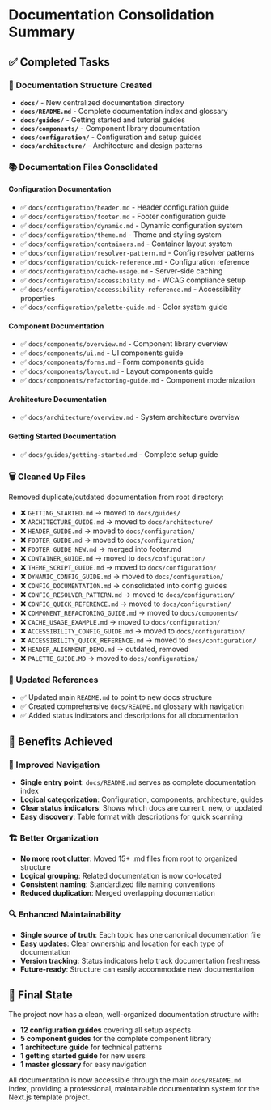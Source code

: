 # Documentation Consolidation Summary

## ✅ Completed Tasks

### 📁 Documentation Structure Created
- **`docs/`** - New centralized documentation directory
- **`docs/README.md`** - Complete documentation index and glossary
- **`docs/guides/`** - Getting started and tutorial guides
- **`docs/components/`** - Component library documentation
- **`docs/configuration/`** - Configuration and setup guides
- **`docs/architecture/`** - Architecture and design patterns

### 📚 Documentation Files Consolidated

#### Configuration Documentation
- ✅ `docs/configuration/header.md` - Header configuration guide
- ✅ `docs/configuration/footer.md` - Footer configuration guide  
- ✅ `docs/configuration/dynamic.md` - Dynamic configuration system
- ✅ `docs/configuration/theme.md` - Theme and styling system
- ✅ `docs/configuration/containers.md` - Container layout system
- ✅ `docs/configuration/resolver-pattern.md` - Config resolver patterns
- ✅ `docs/configuration/quick-reference.md` - Configuration reference
- ✅ `docs/configuration/cache-usage.md` - Server-side caching
- ✅ `docs/configuration/accessibility.md` - WCAG compliance setup
- ✅ `docs/configuration/accessibility-reference.md` - Accessibility properties
- ✅ `docs/configuration/palette-guide.md` - Color system guide

#### Component Documentation  
- ✅ `docs/components/overview.md` - Component library overview
- ✅ `docs/components/ui.md` - UI components guide
- ✅ `docs/components/forms.md` - Form components guide
- ✅ `docs/components/layout.md` - Layout components guide
- ✅ `docs/components/refactoring-guide.md` - Component modernization

#### Architecture Documentation
- ✅ `docs/architecture/overview.md` - System architecture overview

#### Getting Started Documentation  
- ✅ `docs/guides/getting-started.md` - Complete setup guide

### 🗑️ Cleaned Up Files
Removed duplicate/outdated documentation from root directory:
- ❌ `GETTING_STARTED.md` → moved to `docs/guides/`
- ❌ `ARCHITECTURE_GUIDE.md` → moved to `docs/architecture/`
- ❌ `HEADER_GUIDE.md` → moved to `docs/configuration/`
- ❌ `FOOTER_GUIDE.md` → moved to `docs/configuration/`
- ❌ `FOOTER_GUIDE_NEW.md` → merged into footer.md
- ❌ `CONTAINER_GUIDE.md` → moved to `docs/configuration/`
- ❌ `THEME_SCRIPT_GUIDE.md` → moved to `docs/configuration/`
- ❌ `DYNAMIC_CONFIG_GUIDE.md` → moved to `docs/configuration/`
- ❌ `CONFIG_DOCUMENTATION.md` → consolidated into config guides
- ❌ `CONFIG_RESOLVER_PATTERN.md` → moved to `docs/configuration/`
- ❌ `CONFIG_QUICK_REFERENCE.md` → moved to `docs/configuration/`
- ❌ `COMPONENT_REFACTORING_GUIDE.md` → moved to `docs/components/`
- ❌ `CACHE_USAGE_EXAMPLE.md` → moved to `docs/configuration/`
- ❌ `ACCESSIBILITY_CONFIG_GUIDE.md` → moved to `docs/configuration/`
- ❌ `ACCESSIBILITY_QUICK_REFERENCE.md` → moved to `docs/configuration/`
- ❌ `HEADER_ALIGNMENT_DEMO.md` → outdated, removed
- ❌ `PALETTE_GUIDE.MD` → moved to `docs/configuration/`

### 🔄 Updated References
- ✅ Updated main `README.md` to point to new docs structure
- ✅ Created comprehensive `docs/README.md` glossary with navigation
- ✅ Added status indicators and descriptions for all documentation

## 🎯 Benefits Achieved

### 📖 Improved Navigation
- **Single entry point**: `docs/README.md` serves as complete documentation index
- **Logical categorization**: Configuration, components, architecture, guides
- **Clear status indicators**: Shows which docs are current, new, or updated
- **Easy discovery**: Table format with descriptions for quick scanning

### 🏗️ Better Organization  
- **No more root clutter**: Moved 15+ .md files from root to organized structure
- **Logical grouping**: Related documentation is now co-located
- **Consistent naming**: Standardized file naming conventions
- **Reduced duplication**: Merged overlapping documentation

### 🔍 Enhanced Maintainability
- **Single source of truth**: Each topic has one canonical documentation file
- **Easy updates**: Clear ownership and location for each type of documentation  
- **Version tracking**: Status indicators help track documentation freshness
- **Future-ready**: Structure can easily accommodate new documentation

## 🏁 Final State

The project now has a clean, well-organized documentation structure with:
- **12 configuration guides** covering all setup aspects
- **5 component guides** for the complete component library  
- **1 architecture guide** for technical patterns
- **1 getting started guide** for new users
- **1 master glossary** for easy navigation

All documentation is now accessible through the main `docs/README.md` index, providing a professional, maintainable documentation system for the Next.js template project.
